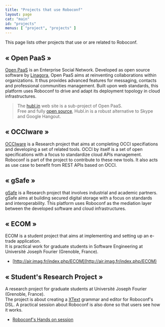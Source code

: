 ```yaml
---
title: "Projects that use Roboconf"
layout: page
cat: "main"
id: "projects"
menus: [ "project", "projects" ]
---
```


This page lists other projects that use or are related to Roboconf. 


## &laquo; Open PaaS &raquo;

[Open PaaS](http://open-paas.org/) is an Enterprise Social Network. Developed as open source software by
[Linagora](http://linagora.com), Open PaaS aims at reinventing collaborations within organizations. 
It thus provides advanced features for messaging, contacts and professional communities management.
Built upon web standards, this platform uses Roboconf to drive and adapt its deployment topology in cloud infrastructures.

> The [hubl.in](http://hubl.in/) web site is a sub-project of Open PaaS.  
> Free and fully [open source](https://github.com/linagora/hublin), Hubl.in is a robust alternative to Skype and Google Hangout.


## &laquo; OCCIware &raquo;

[OCCIware](http://www.occiware.org) is a Research project that aims at completing OCCI specifiations and developing
a set of related tools. OCCI by itself is a set of open specifications with a focus to standardize cloud APIs management.
Roboconf is part of the project to contribute to these new tools. It also acts as use case to benefit from REST APIs based on OCCI.


## &laquo; gSafe &raquo;

[gSafe](https://research.linagora.com/display/gsafe/gSafe+Overview) is a Research project that involves
industrial and academic partners. gSafe aims at building secured digital storage with a focus on standards and interoperability.
This platform uses Roboconf as the mediation layer between the developed software and cloud infrastructures.


## &laquo; ECOM &raquo;

ECOM is a student project that aims at implementing and setting up an e-trade application.  
It is practical work for graduate students in Software Engineering at
Université Joseph Fourier (Grenoble, France).
  
* [http://air.imag.fr/index.php/ECOM](http://air.imag.fr/index.php/ECOM)


## &laquo; Student's Research Project &raquo;

A research project for graduate students at Université Joseph Fourier (Grenoble, France).  
The project is about creating a [XText](https://eclipse.org/Xtext/) grammar and editor for Roboconf's DSL. A practical session
about Roboconf is also done so that users see how it works.
  
* [Roboconf's Hands on session](user-guide-snapshot/m2r_lab.html)

